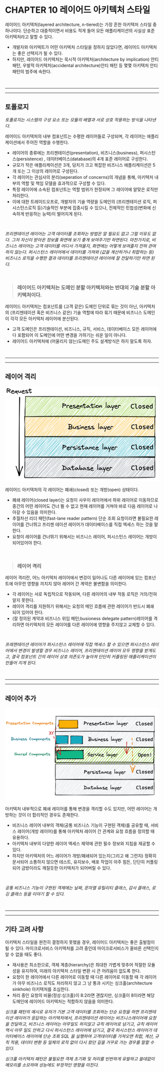 # **CHAPTER 10 레이어드 아키텍처 스타일**

레이어드 아키텍처(layered architecture, n-tiered)는 가장 흔한 아키텍처 스타일 중 하나이다. 단순하고 대중적이면서 비용도 적게 들어 모든 애플리케이션의 사실상 표준 아키텍처라고 말할 수 있다.

- 개발자와 아키텍트가 어떤 아키텍처 스타일을 정하지 않았다면, 레이어드 아키텍처는 좋은 선택지가 될 수 있다.
- 하지만, 레이어드 아키텍처는 묵시적 아키텍처(architecture by implication) 안티패턴, 우발적 아키텍처(accidental architecture)안티 패턴 등 몇몇 아키텍처 안티패턴의 범주에 속한다.

<br><hr><hr>

## **토폴로지**

*토폴로지는 시스템의 구성 요소 또는 모듈의 배열과 서로 상호 작용하는 방식을 나타낸다.*

레어이드 아키텍처의 내부 컴포넌트는 수평한 레이어들로 구성되며, 각 레이어는 애플리케이션에서 주어진 역할을 수행한다.

- 레이어의 종류에는 프리젠테이션(presentation), 비즈니스(business), 퍼시스턴스(persistence) , 데이터베이스(database)의 4개 표준 레이어로 구성한다.
- 규모가 작은 애플리케이션은 3개, 덩치가 크고 복잡한 비즈니스 애플리케이션은 5개 또는 그 이상의 레이어로 구성된다.
- 각 레이어는 관심사의 분리(seperation of concerns)의 개념을 통해, 아키텍처 내부의 역할 및 책임 모델을 효과적으로 구성할 수 있다.
- 특정 레이어에 소속된 컴포넌트는 역할 범위가 한정되며 그 레이어에 알맞은 로직만 처리한다.
- 이에 대한 트레이드오프로, 개발자의 기술 역량을 도메인의 (프리젠테이션 로직, 퍼시스턴스로직 등)기술적인 부분에 집중시킬 수 있으나, 전체적인 민첩성(변화에 신속하게 반응하는 능력)이 떨어지게 된다.

<br>

*프리젠테이션 레이어는 고객 데이터를 조회하는 방법은 알 필요도 없고 그럴 이유도 없다. 그저 자신이 받아온 정보를 화면에 보기 좋게 보여주기만 하면된다. 마찬가지로, 비즈니스 레이어는 고객 데이터를 어디서 가져올지, 화면에는 어떻게 보여줄지 전혀 관여하지 않는다. 퍼시스턴스 레이어에서 데이터를 가져와 (값을 계산하거나 취합하는 등) 비즈니스 로직을 수행한 결과 데이터를 프리젠테이션 레이어에 잘 전달하기만 하면 된다.*

<br>

> ### **레이어드 아키텍처는 도메인 분할 아키텍처와는 반대의 기술 분할 아키텍처이다.**

레이어드 아키텍처는 컴포넌트를 (고객 같은) 도메인 단위로 묶는 것이 아닌, 아키텍처의 (프리젠테이션 혹은 비즈니스 같은) 기술 역할에 따라 묶기 때문에 비즈니스 도메인이 각각 모든 아키텍처 레이어에 분산된다.

- 고객 도메인은 프리젠테이션, 비즈니스, 규칙, 서비스, 데이터베이스 모든 레이어에 다 포함되어 이 도메인에 어떤 변경을 가하기는 쉬운 일이 아니다.
- 레이어드 아키텍처에 (어울리지 않는)도메인 주도 설계방식은 하지 말도록 하자.

<br><hr><hr>

## **레이어 격리**

![layeredArchitecture](/img/layeredArchitecture.png)

레이어드 아키텍처의 각 레이어는 폐쇄(closed) 또는 개방(open) 상태이다.

- 폐쇄 레이어(closed layer)는 요청이 사우이 레이어에서 하위 레이어로 이동하므로 중간의 어떤 레이어도 건너 뛸 수 없고 현재 레이어를 거쳐야 바로 다음 레이어로 나아갈 수 있음을 의미한다.
- 추월차선 리더 패턴(fast-lane reader pattern) 단순 조회 요청이라면 불필요한 레이어를 건너뛰고 프리젠 테이션 레이어가 데이터베이스를 직접 엑세스 하는 것을 말한다.
- 요청이 레이어를 건너뛰기 위해서는 비즈니스 레이어, 퍼시스턴스 레이어는 개방이 되어있어야 한다.

<br>

> ### **레이어 격리**

레이어 격리란, 어느 아키텍처 레이어에서 변겅이 일어나도 다른 레이어에 있는 컴포넌트에 아무런 영향을 끼치지 않아 레어어 간 계약은 불변함을 의미한다.

- 각 레이어는 서로 독립적으로 작동되며, 다른 레이어의 내부 작동 로직은 거의/전혀 알지 못한다.
- 레이어 격리를 지원하기 위해서는 요청의 메인 흐름에 관한 레이어가 반드시 폐쇄 되어 있어야 한다.
- (잘 정의된 계약과 비즈니스 위임 패턴;busioness delegate pattern)레이어를 격리하면 아키텍처의 모든 레이어를 다른 레이어에 영향을 주지않고 교체할 수 있다.

<br>

*프레젠테이션 레이어가 퍼시스턴스 레이어에 직접 엑세스 할 수 있으면 퍼시스턴스 레이어에서 변경이 발생할 경우 비즈니스 레이어, 프리젠테이션 레이어 모두 영향을 받게도고, 결국 컴포넌트 간의 레이어 상호 의존도가 높아져 단단히 커플링된 애플리케이션이 만들어 지게 된다.*

<br><hr><hr>

## **레이어 추가**

![serviceLayer](/img/serviceLayer.png)

아키텍처 내부적으로 폐쇄 레이어를 통해 변경을 격리할 수도 있지만, 어떤 레이어는 개방하는 것이 더 합리적인 경우도 존재한다.

- 비즈니스 레이어 내부의 객체(공통 비즈니스 기능이 구현된 객체)를 공유할 때, 서비스 레이어(개방 레이어)를 통해 아키텍처 레이어 간 관계와 요청 흐름을 정의할 때 유용하다.
- 아키텍처 내부의 다양한 레이어 액세스 제약에 관한 필수 정보와 지침을 제공할 수 있다.
- 하지만 아키텍처의 어느 레이어가 개방/폐쇄되어 있는지(그리고 왜 그런지) 정확히 문서되어 소통하지 않으면 테스트, 유지보수, 배포 작업이 아주 힘든, 단단히 커플링되어 금방이라도 깨질듯한 아키텍처가 되어버릴 수 있다.

<br>

*공통 비즈니스 기능이 구현된 객체에는 날짜, 문자열 유틸리티 클래스, 감사 클래스, 로깅 클래스 등을 이야기 할 수 있다.*

<br><hr><hr>

## **기타 고려 사항**

아키텍처 스타일을 완전히 결정하지 못했을 경우, 레이어드 아키텍처는 좋은 출발점이 될 수 있다. 마이크로서비스 아키텍처를 고려 중인데 마이크로서비스가 올바른 선택인지 알 수 없을 때도 좋다.

- 재사용은 최소한으로, 객체 계층(hierarchy)은 최대한 가볍게 맞추어 적절한 모듈성을 유지하여, 미래의 아키텍처 스타일 변환 시 큰 어려움이 없도록 한다.
- 요청이 한 레이어에서 다른 레이어로 이동할 때 다른 레이어로 이동할 때 각 레이어가 아무 비즈니스 로직도 처리하지 않고 그 냥 통과 시키는 싱크홀(architecture sinkhole) 아키텍처를 조심한다.
- 처리 중인 요청의 비율(정상:싱크홀)이 8:2라면 괜찮지만, 싱크홀이 8이라면 해당 도메인에 레이어드 아키텍처는 적합하지 않음을 의미한다.

*싱크홀 패턴의 예시로 유저가 기본 고객 데이터를 조회하는 단순 요청을 하면 프리젠테이션 레이어가 응답하는 아키텍처에서, 프리젠테이션 레이어는 비즈니스레이어에 요청을 전달하고, 비즈니스 레이어는 아무일도 하지않고 규칙 레이어로 넘기고, 규칙 레이어 역시 아무 일도 안하고 다시 퍼시스턴스 레이어에 넘기고, 결국 퍼시스턴스 레이어가 데이터베이스 레이어에 단순 조회 SQL 을 실행하여 고객데이터를 가져오면 취합, 계산, 규칙 적용, 데이터 변환 등 일체의 로직 없이 다시 왔던 길을 거꾸로 가는 경우를 말할 수 있다.*

*싱크홀 아키텍처 패턴은 불필요한 객체 초기화 및 처리를 빈번하게 유발하고 쓸데없이 메모리를 소모하며 성능에도 부정적인 영향을 미친다.*